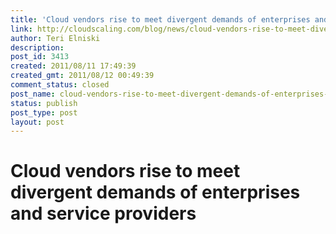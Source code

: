 ```yaml
---
title: 'Cloud vendors rise to meet divergent demands of enterprises and service providers'
link: http://cloudscaling.com/blog/news/cloud-vendors-rise-to-meet-divergent-demands-of-enterprises-and-service-providers/
author: Teri Elniski
description: 
post_id: 3413
created: 2011/08/11 17:49:39
created_gmt: 2011/08/12 00:49:39
comment_status: closed
post_name: cloud-vendors-rise-to-meet-divergent-demands-of-enterprises-and-service-providers
status: publish
post_type: post
layout: post
---
```


# Cloud vendors rise to meet divergent demands of enterprises and service providers

